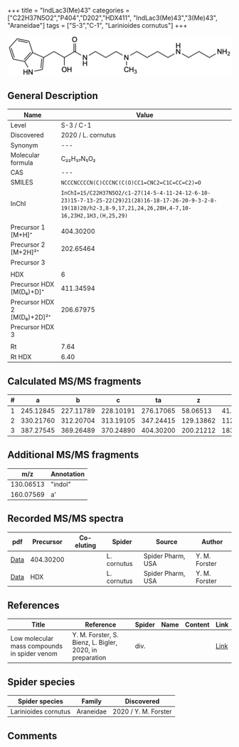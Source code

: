 +++
title = "IndLac3(Me)43"
categories = ["C22H37N5O2","P404","D202","HDX411",
"IndLac3(Me)43","3(Me)43",
"Araneidae"]
tags = ["S-3","C-1",
"Larinioides cornutus"]
+++

![](/img/IndLac3(Me)43.png)

## General Description

| Name                       | Value              |
|----------------------------|--------------------|
| Level                      | S-3 / C-1          |
| Discovered                 | 2020 / L. cornutus |
| Synonym                    | ---                |
| Molecular formula          | C₂₂H₃₇N₅O₂                   |
| CAS                        | ---                |
| SMILES | `NCCCNCCCCN(C)CCCNC(C(O)CC1=CNC2=C1C=CC=C2)=O`  |
| InChI  | `InChI=1S/C22H37N5O2/c1-27(14-5-4-11-24-12-6-10-23)15-7-13-25-22(29)21(28)16-18-17-26-20-9-3-2-8-19(18)20/h2-3,8-9,17,21,24,26,28H,4-7,10-16,23H2,1H3,(H,25,29)`  |
|                            |                    |
| Precursor 1 [M+H]⁺          | 404.30200           |
| Precursor 2 [M+2H]²⁺        | 202.65464           |
| Precursor 3                |                    |
|                            |                    |
| HDX                        | 6                   |
| Precursor HDX   [M(D₆)+D]⁺   | 411.34594                   |
| Precursor HDX 2 [M(D₆)+2D]²⁺ | 206.67975                   |
| Precursor HDX 3            |                    |
|                            |                    |
| Rt                         | 7.64                   |
| Rt HDX                     | 6.40                   |

## Calculated MS/MS fragments

| # | a         | b         | c         | ta        | z         | y         | tz        |
|---|-----------|-----------|-----------|-----------|-----------|-----------|-----------|
| 1 | 245.12845 | 227.11789 | 228.10191 | 276.17065 | 58.06513 | 41.03858 | 75.09167 |
| 2 | 330.21760 | 312.20704 | 313.19105 | 347.24415 | 129.13862 | 112.11208 | 160.18082 |
| 3 | 387.27545 | 369.26489 | 370.24890 | 404.30200 | 200.21212 | 183.18558 | 217.23867 |

## Additional MS/MS fragments

| m/z        | Annotation |
|------------|------------|
| 130.06513  | "indol"    |
| 160.07569  | a'         |

## Recorded MS/MS spectra

| pdf                                             | Precursor | Co-eluting | Spider      | Source                       | Author        |
|-------------------------------------------------|-----------|------------|-------------|------------------------------|---------------|
| [Data](/pdf/L-cornutus/404_IndLac3(Me)43_Lc.pdf) | 404.30200 |           | L. cornutus | Spider Pharm, USA | Y. M. Forster |
| [Data](/pdf/L-cornutus/404_IndLac3(Me)43_Lc_HDX.pdf) | HDX |           | L. cornutus | Spider Pharm, USA | Y. M. Forster |


## References

| Title | Reference | Spider | Name | Content | Link |
|-------|-----------|--------|------|---------|------|
| Low molecular mass compounds in spider venom      | Y. M. Forster, S. Bienz, L. Bigler, 2020, in preparation          | div.       |   |   | [Link](unknown) |

## Spider species

| Spider species     | Family     | Discovered           |
|--------------------|------------|----------------------|
| Larinioides cornutus | Araneidae | 2020 / Y. M. Forster |


## Comments